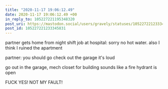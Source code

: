```yaml
---
title: "2020-11-17 19:06:12.49"
date: 2020-11-17 19:06:12.49 +00
in_reply_to: 105227221195348320
post_uri: https://mastodon.social/users/gravely/statuses/105227221233345831
post_id: 105227221233345831
---
```

partner gets home from night shift job at hospital: sorry no hot water. also I think I ruined the apartment

partner: you should go check out the garage it's loud

go out in the garage, mech closet for building sounds like a fire hydrant is open

FUCK YES! NOT MY FAULT!



